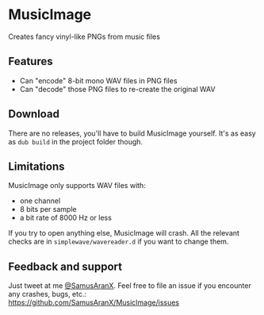 # MusicImage
Creates fancy vinyl-like PNGs from music files

## Features
* Can "encode" 8-bit mono WAV files in PNG files
* Can "decode" those PNG files to re-create the original WAV

## Download
There are no releases, you'll have to build MusicImage yourself. It's as easy as `dub build` in the project folder though.

## Limitations
MusicImage only supports WAV files with:

* one channel
* 8 bits per sample
* a bit rate of 8000 Hz or less

If you try to open anything else, MusicImage will crash. All the relevant checks are in `simplewave/wavereader.d` if you want to change them.

## Feedback and support
Just tweet at me [@SamusAranX](https://twitter.com/SamusAranX).
Feel free to file an issue if you encounter any crashes, bugs, etc.: https://github.com/SamusAranX/MusicImage/issues
